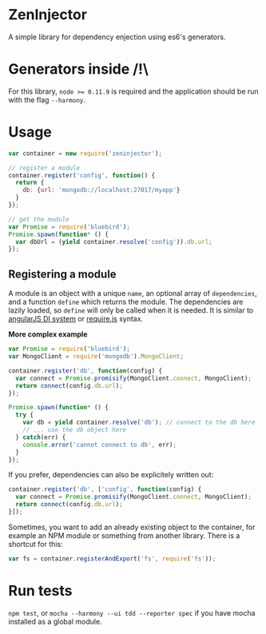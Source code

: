 # ZenInjector

A simple library for dependency enjection using es6's generators.

# Generators inside /!\
For this library, `node >= 0.11.9` is required and the application should be run with the flag `--harmony`.

# Usage

```javascript
var container = new require('zeninjector');

// register a module
container.register('config', function() {
  return {
    db: {url: 'mongodb://localhost:27017/myapp'}
  }
});

// get the module
var Promise = require('bluebird');
Promise.spawn(function* () {
  var dbUrl = (yield container.resolve('config')).db.url;
});
```

## Registering a module
A module is an object with a unique `name`, an optional array of `dependencies`, and a function `define` which returns the module. The dependencies are lazily loaded, so `define` will only be called when it is needed. It is similar to [angularJS DI system](http://docs.angularjs.org/guide/di) or [require.js](http://requirejs.org/) syntax.

**More complex example**

```javascript
var Promise = require('bluebird');
var MongoClient = require('mongodb').MongoClient;

container.register('db', function(config) {
  var connect = Promise.promisify(MongoClient.connect, MongoClient);
  return connect(config.db.url);
});

Promise.spawn(function* () {
  try {
    var db = yield container.resolve('db'); // connect to the db here
    // ... use the db object here
  } catch(err) {
    console.error('cannot connect to db', err);
  }
});

```

If you prefer, dependencies can also be explicitely written out:

```javascript
container.register('db', ['config', function(config) {
  var connect = Promise.promisify(MongoClient.connect, MongoClient);
  return connect(config.db.url);
}]);
```

Sometimes, you want to add an already existing object to the container, for example
an NPM module or something from another library. There is a shortcut for this:

```javascript
var fs = container.registerAndExport('fs', require('fs'));
```

# Run tests
`npm test`, or `mocha --harmony --ui tdd --reporter spec` if you have mocha installed as a global module.
